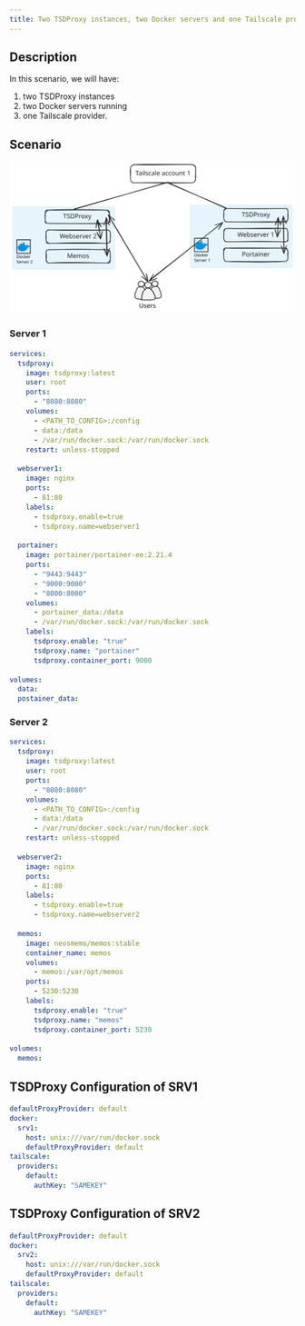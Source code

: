 ```yaml
---
title: Two TSDProxy instances, two Docker servers and one Tailscale provider
---
```

## Description

In this scenario, we will have:

1. two TSDProxy instances
2. two Docker servers running
3. one Tailscale provider.

## Scenario

![2 tsdproxy instances, 2 docker servers, 1 tailscale provider](2i-2docker-1tailscale.svg)

### Server 1

```yaml  {filename="docker-compose.yaml"}
services:
  tsdproxy:
    image: tsdproxy:latest
    user: root
    ports:
      - "8080:8080"
    volumes:
      - <PATH_TO_CONFIG>:/config
      - data:/data
      - /var/run/docker.sock:/var/run/docker.sock
    restart: unless-stopped

  webserver1:
    image: nginx
    ports:
      - 81:80
    labels:
      - tsdproxy.enable=true
      - tsdproxy.name=webserver1

  portainer:
    image: portainer/portainer-ee:2.21.4
    ports:
      - "9443:9443"
      - "9000:9000"
      - "8000:8000"
    volumes:
      - portainer_data:/data
      - /var/run/docker.sock:/var/run/docker.sock
    labels:
      tsdproxy.enable: "true"
      tsdproxy.name: "portainer"
      tsdproxy.container_port: 9000

volumes:
  data:
  postainer_data:
```

### Server 2

```yaml  {filename="docker-compose.yaml"}
services:
  tsdproxy:
    image: tsdproxy:latest
    user: root
    ports:
      - "8080:8080"
    volumes:
      - <PATH_TO_CONFIG>:/config
      - data:/data
      - /var/run/docker.sock:/var/run/docker.sock
    restart: unless-stopped

  webserver2:
    image: nginx
    ports:
      - 81:80
    labels:
      - tsdproxy.enable=true
      - tsdproxy.name=webserver2

  memos:
    image: neosmemo/memos:stable
    container_name: memos
    volumes:
      - memos:/var/opt/memos
    ports:
      - 5230:5230
    labels:
      tsdproxy.enable: "true"
      tsdproxy.name: "memos"
      tsdproxy.container_port: 5230

volumes:
  memos:
```

## TSDProxy Configuration of SRV1

```yaml  {filename="/config/tsdproxy.yaml"}
defaultProxyProvider: default
docker:
  srv1: 
    host: unix:///var/run/docker.sock
    defaultProxyProvider: default
tailscale:
  providers:
    default: 
      authKey: "SAMEKEY"
```

## TSDProxy Configuration of SRV2

```yaml  {filename="/config/tsdproxy.yaml"}
defaultProxyProvider: default
docker:
  srv2: 
    host: unix:///var/run/docker.sock
    defaultProxyProvider: default
tailscale:
  providers:
    default: 
      authKey: "SAMEKEY"
```
